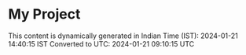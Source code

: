 # My Project

This content is dynamically generated in Indian Time (IST): 2024-01-21 14:40:15 IST
Converted to UTC: 2024-01-21 09:10:15 UTC
